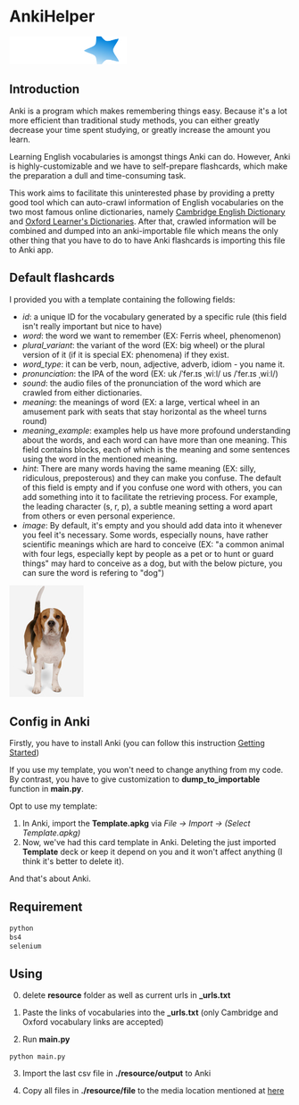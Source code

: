 # AnkiHelper 

![alt text](src/anki_icon.png)

## Introduction
 
Anki is a program which makes remembering things easy. Because it's a lot more efficient than traditional study methods, you can either greatly decrease your time spent studying, or greatly increase the amount you learn. 

Learning English vocabularies is amongst things Anki can do. However, Anki is highly-customizable and we have to self-prepare flashcards, which make the preparation a dull and time-consuming task.

This work aims to facilitate this uninterested phase by providing a pretty good tool which can auto-crawl information of English vocabularies on the two most famous online dictionaries, namely [Cambridge English Dictionary](https://dictionary.cambridge.org/dictionary/) and [Oxford Learner's Dictionaries](https://www.oxfordlearnersdictionaries.com/). After that, crawled information will be combined and dumped into an anki-importable file which means the only other thing that you have to do to have Anki flashcards is importing this file to Anki app.

## Default flashcards

I provided you with a template containing the following fields:

- *id*: a unique ID for the vocabulary generated by a specific rule (this field isn't really important but nice to have)
- *word*: the word we want to remember (EX: Ferris wheel, phenomenon)
- *plural_variant*: the variant of the word (EX: big wheel) or the plural version of it (if it is special EX: phenomena) if they exist.
- *word_type*: it can be verb, noun, adjective, adverb, idiom - you name it.
- *pronunciation*: the IPA of the word (EX: uk /ˈfer.ɪs ˌwiːl/ us /ˈfer.ɪs ˌwiːl/)
- *sound*: the audio files of the pronunciation of the word which are crawled from either dictionaries.
- *meaning*: the meanings of word (EX: a large, vertical wheel in an amusement park with seats that stay horizontal as the wheel turns round)
- *meaning_example*: examples help us have more profound understanding about the words, and each word can have more than one meaning. This field contains blocks, each of which is the meaning and some sentences using the word in the mentioned meaning.
- *hint*: There are many words having the same meaning (EX: silly, ridiculous, preposterous) and they can make you confuse. The default of this field is empty and if you confuse one word with others, you can add something into it to facilitate the retrieving process. For example, the leading character (s, r, p), a subtle meaning setting a word apart from others or even personal experience.
- *image*: By default, it's empty and you should add data into it whenever you feel it's necessary. Some words, especially nouns, have rather scientific meanings which are hard to conceive (EX: "a common animal with four legs, especially kept by people as a pet or to hunt or guard things" may hard to conceive as a dog, but with the below picture, you can sure the word is refering to "dog")

![dog](src/dog.png)

## Config in Anki

Firstly, you have to install Anki (you can follow this instruction [Getting Started](https://docs.ankiweb.net/getting-started.html))

If you use my template, you won't need to change anything from my code. By contrast, you have to give customization to **dump_to_importable** function in **main.py**.

Opt to use my template:

1. In Anki, import the **Template.apkg** via *File → Import → (Select Template.apkg)*
2. Now, we've had this card template in Anki. Deleting the just imported **Template** deck or keep it depend on you and it won't affect anything (I think it's better to delete it).

And that's about Anki.


## Requirement

```
python
bs4
selenium
```



## Using

0. delete **resource** folder as well as current urls in **_urls.txt**

1. Paste the links of vocabularies into the **_urls.txt** (only Cambridge and Oxford vocabulary links are accepted)


2. Run **main.py**

```
python main.py
```

3. Import the last csv file in **./resource/output** to Anki

4. Copy all files in **./resource/file** to the media location mentioned at [here](https://docs.ankiweb.net/files.html#file-locations)

